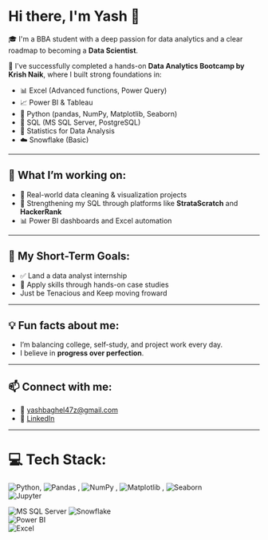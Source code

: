 # Hi there, I'm Yash 👋

🎓 I'm a BBA student with a deep passion for data analytics and a clear roadmap to becoming a **Data Scientist**.

🚀 I've successfully completed a hands-on **Data Analytics Bootcamp by Krish Naik**, where I built strong foundations in:

- 📊 Excel (Advanced functions, Power Query)
- 📈 Power BI & Tableau
- 🐍 Python (pandas, NumPy, Matplotlib, Seaborn)
- 💾 SQL (MS SQL Server, PostgreSQL)
- 🧮 Statistics for Data Analysis
- ☁️ Snowflake (Basic)

---

## 🔧 What I’m working on:
- 📂 Real-world data cleaning & visualization projects
- 🔎 Strengthening my SQL through platforms like **StrataScratch** and **HackerRank**
- 📊 Power BI dashboards and Excel automation

---

## 🎯 My Short-Term Goals:
- ✅ Land a data analyst internship
- 🧪 Apply skills through hands-on case studies
-    Just be Tenacious and Keep moving froward

---

## 💡 Fun facts about me:
- I’m balancing college, self-study, and project work every day.
- I believe in **progress over perfection**.

---

## 📫 Connect with me:
- 📧 yashbaghel47z@gmail.com
- 🔗 [LinkedIn](https://www.linkedin.com/in/yash-baghel-contact)

---


# 💻 Tech Stack:
![Python](https://img.shields.io/badge/Python-3670A0?style=for-the-badge&logo=python&logoColor=ffdd54),
![Pandas](https://img.shields.io/badge/Pandas-150458?style=for-the-badge&logo=pandas&logoColor=white)  ,
![NumPy](https://img.shields.io/badge/Numpy-013243?style=for-the-badge&logo=numpy&logoColor=white) , 
![Matplotlib](https://img.shields.io/badge/Matplotlib-11557C?style=for-the-badge&logo=matplotlib&logoColor=white) , 
![Seaborn](https://img.shields.io/badge/Seaborn-3b4c7a?style=for-the-badge&logo=seaborn&logoColor=white)  
![Jupyter](https://img.shields.io/badge/Jupyter-F37626?style=for-the-badge&logo=jupyter&logoColor=white)

![MS SQL Server](https://img.shields.io/badge/Microsoft_SQL_Server-CC2927?style=for-the-badge&logo=microsoftsqlserver&logoColor=white) 
![Snowflake](https://img.shields.io/badge/Snowflake-56B9DA?style=for-the-badge&logo=snowflake&logoColor=white)  
![Power BI](https://img.shields.io/badge/Power%20BI-F2C811?style=for-the-badge&logo=powerbi&logoColor=black)  
![Excel](https://img.shields.io/badge/Microsoft_Excel-217346?style=for-the-badge&logo=microsoft-excel&logoColor=white)  
